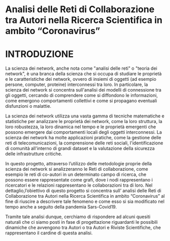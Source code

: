 # Analisi delle Reti di Collaborazione tra Autori nella Ricerca Scientifica in ambito “Coronavirus” #

# INTRODUZIONE #

La scienza dei network, anche nota come "analisi delle reti" o "teoria dei network", è una branca della
scienza che si occupa di studiare le proprietà e le caratteristiche dei network, ovvero di insiemi di oggetti
(ad esempio persone, computer, proteine) interconnessi tra loro.
In particolare, la scienza dei network si concentra sull'analisi dei modelli di connessione tra gli oggetti,
cercando di comprendere come si diffondono le informazioni, come emergono comportamenti collettivi e
come si propagano eventuali disfunzioni o malattie.

La scienza dei network utilizza una vasta gamma di tecniche matematiche e statistiche per analizzare le
proprietà dei network, come la loro struttura, la loro robustezza, la loro dinamica nel tempo e le proprietà
emergenti che possono emergere dai comportamenti locali degli oggetti interconnessi.
La scienza dei network ha molte applicazioni pratiche, come la gestione delle reti di telecomunicazioni, la
comprensione delle reti sociali, l'identificazione di comunità all'interno di grandi dataset e la valutazione
della sicurezza delle infrastrutture critiche.

In questo progetto, attraverso l’utilizzo delle metodologie proprie della scienza dei network si
analizzeranno le Reti di collaborazione, come esempio le reti di co-autori in un
determinato campo di ricerca, che possono essere rappresentate come grafi, dove i nodi rappresentano i
ricercatori e le relazioni rappresentano le collaborazioni tra di loro.
Nel dettaglio,l’obiettivo di questo progetto si concentra sull’ analisi delle Reti di Collaborazione tra Autori
nella Ricerca Scientifica in ambito “Coronavirus” al fine di riuscire a descrivere tale fenomeno e come esso
si sia modificato nel tempo anche a seguito della pandemia Sars-Covid19.

Tramite tale analisi dunque, cerchiamo di rispondere ad alcuni quesiti naturali che ci siamo posti in fase di
progettazione riguardanti le possibili dinamiche che avvengono tra Autori o tra Autori e Riviste Scientifiche,
che rappresentano il cardine di questa analisi.
